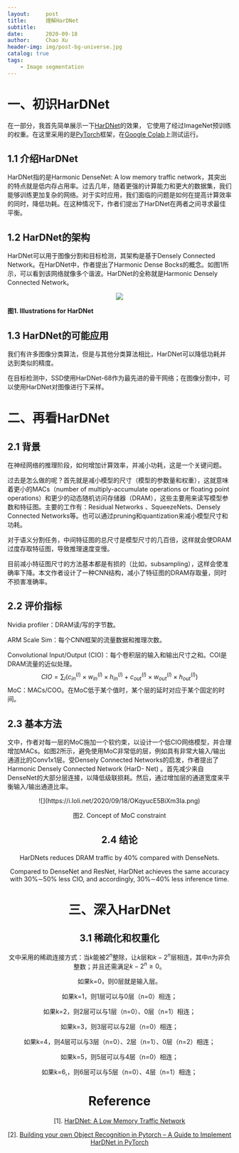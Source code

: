 ```yaml
---
layout:     post
title:      理解HarDNet
subtitle:   
date:       2020-09-18
author:     Chao Xu
header-img: img/post-bg-universe.jpg
catalog: true
tags:
    - Image segmentation
---
```


# 一、初识HarDNet

在一部分，我首先简单展示一下[HarDNet](https://arxiv.org/abs/1909.00948)的效果， 它使用了经过ImageNet预训练的权重。在这里采用的是[PyTorch](https://pytorch.org/)框架，在[Google Colab](https://colab.research.google.com/)上测试运行。

## 1.1 介绍HarDNet

HarDNet指的是Harmonic DenseNet: A low memory traffic network，其突出的特点就是低内存占用率。过去几年，随着更强的计算能力和更大的数据集，我们能够训练更加复杂的网络。对于实时应用，我们面临的问题是如何在提高计算效率的同时，降低功耗。在这种情况下，作者们提出了HarDNet在两者之间寻求最佳平衡。

## 1.2 HarDNet的架构

HarDNet可以用于图像分割和目标检测，其架构是基于Densely Connected Network。在HarDNet中，作者提出了Harmonic Dense Bocks的概念。如图1所示，可以看到该网络就像多个谐波。HarDNet的全称就是Harmonic Densely Connected Network。
 
<p align="center">
  <img src="https://i.loli.net/2020/09/18/h5uwXiOLBefC68p.png">
    
  <b>图1. Illustrations for HarDNet</b><br>
</p> 

## 1.3 HarDNet的可能应用

我们有许多图像分类算法，但是与其他分类算法相比，HarDNet可以降低功耗并达到类似的精度。 

在目标检测中，SSD使用HarDNet-68作为最先进的骨干网络；在图像分割中，可以使用HarDNet对图像进行下采样。

# 二、再看HarDNet

## 2.1 背景

在神经网络的推理阶段，如何增加计算效率，并减小功耗，这是一个关键问题。

过去是怎么做的呢？首先就是减小模型的尺寸（模型的参数量和权重），这就意味着更小的MACs（number of multiply-accumulate operations or floating point operations）和更少的动态随机访问存储器（DRAM），这些主要用来读写模型参数和特征图。主要的工作有：Residual Networks 、SqueezeNets、Densely Connected Networks等。也可以通过pruning和quantization来减小模型尺寸和功耗。

对于语义分割任务，中间特征图的总尺寸是模型尺寸的几百倍，这样就会使DRAM过度存取特征图，导致推理速度变慢。

目前减小特征图尺寸的方法基本都是有损的（比如，subsampling），这样会使准确率下降。本文作者设计了一种CNN结构，减小了特征图的DRAM存取量，同时不损害准确率。

## 2.2 评价指标

Nvidia profiler：DRAM读/写的字节数。

ARM Scale Sim：每个CNN框架的流量数据和推理次数。

Convolutional Input/Output (CIO)：每个卷积层的输入和输出尺寸之和。COI是DRAM流量的近似处理。
$$
C I O=\sum_{l}\left(c_{i n}^{(l)} \times w_{i n}^{(l)} \times h_{i n}^{(l)}+c_{o u t}^{(l)} \times w_{o u t}^{(l)} \times h_{o u t}^{(l)}\right)
$$
MoC：MACs/COO。在MoC低于某个值时，某个层的延时对应于某个固定的时间。

## 2.3 基本方法

文中，作者对每一层的MoC施加一个软约束，以设计一个低CIO网络模型，并合理增加MACs。如图2所示，避免使用MoC非常低的层，例如具有非常大输入/输出通道比的Conv1x1层。受Densely Connected Networks的启发，作者提出了Harmonic Densely Connected Network (HarD- Net) 。首先减少来自DenseNet的大部分层连接，以降低级联损耗。然后，通过增加层的通道宽度来平衡输入/输出通道比率。

<p align="center">
![](https://i.loli.net/2020/09/18/OKqyucE5BiXm3Ia.png)
</p>

<div style="text-align:center">图2. Concept of MoC constraint<div>

<!--我们想要的是：较高的MoC;较小的CIO；适中的MACs。-->

## 2.4 结论

HarDNets reduces DRAM traffic by 40% compared with DenseNets.

Compared to DenseNet and ResNet, HarDNet achieves the same accuracy with 30%∼50% less CIO, and accordingly, 30%∼40% less inference time.

# 三、深入HarDNet

## 3.1  稀疏化和权重化

文中采用的稀疏连接方式：当$k$能被$2^n$整除，让$k$层和$k-2^n$层相连，其中$n$为非负整数；并且还需满足$k-2^{n} \ge 0$。

如果k=0，则0层就是输入层。

如果k=1，则1层可以与0层（n=0）相连；

如果k=2，则2层可以与1层（n=0）、0层（n=1）相连；

如果k=3，则3层可以与2层（n=0）相连；

如果k=4，则4层可以与3层（n=0）、2层（n=1）、0层（n=2）相连；

如果k=5，则5层可以与4层（n=0）相连；

如果k=6,，则6层可以与5层（n=0）、4层（n=1）相连；

# Reference

[1]. [HarDNet: A Low Memory Traffic Network](https://arxiv.org/abs/1909.0094)

[2]. [Building your own Object Recognition in Pytorch – A Guide to Implement HarDNet in PyTorch](https://analyticsindiamag.com/building-your-own-object-recognition-in-pytorch-a-guide-to-implement-hardnet-in-pytorch/)

